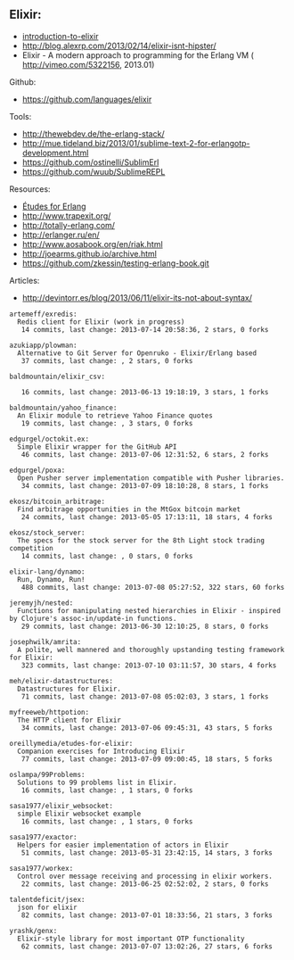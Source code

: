 ## Elixir:
- [introduction-to-elixir](http://alanpeabody.com/presentations/introduction-to-elixir/)
- http://blog.alexrp.com/2013/02/14/elixir-isnt-hipster/
- Elixir - A modern approach to programming for the Erlang VM ( http://vimeo.com/5322156, 2013.01)

Github:
  - https://github.com/languages/elixir


Tools:
  - http://thewebdev.de/the-erlang-stack/
  - http://mue.tideland.biz/2013/01/sublime-text-2-for-erlangotp-development.html
  - https://github.com/ostinelli/SublimErl
  - https://github.com/wuub/SublimeREPL

Resources:
  - [Études for Erlang](http://chimera.labs.oreilly.com/books/1234000000726/index.html)
  - http://www.trapexit.org/
  - http://totally-erlang.com/
  - http://erlanger.ru/en/
  - http://www.aosabook.org/en/riak.html
  - http://joearms.github.io/archive.html
  - https://github.com/zkessin/testing-erlang-book.git


Articles:
  - http://devintorr.es/blog/2013/06/11/elixir-its-not-about-syntax/

<!-- PROJECTS_LIST_START -->
    artemeff/exredis:
      Redis client for Elixir (work in progress)
       14 commits, last change: 2013-07-14 20:58:36, 2 stars, 0 forks

    azukiapp/plowman:
      Alternative to Git Server for Openruko - Elixir/Erlang based
       37 commits, last change: , 2 stars, 0 forks

    baldmountain/elixir_csv:

       16 commits, last change: 2013-06-13 19:18:19, 3 stars, 1 forks

    baldmountain/yahoo_finance:
      An Elixir module to retrieve Yahoo Finance quotes
       19 commits, last change: , 3 stars, 0 forks

    edgurgel/octokit.ex:
      Simple Elixir wrapper for the GitHub API
       46 commits, last change: 2013-07-06 12:31:52, 6 stars, 2 forks

    edgurgel/poxa:
      Open Pusher server implementation compatible with Pusher libraries.
       34 commits, last change: 2013-07-09 18:10:28, 8 stars, 1 forks

    ekosz/bitcoin_arbitrage:
      Find arbitrage opportunities in the MtGox bitcoin market
       24 commits, last change: 2013-05-05 17:13:11, 18 stars, 4 forks

    ekosz/stock_server:
      The specs for the stock server for the 8th Light stock trading competition
       14 commits, last change: , 0 stars, 0 forks

    elixir-lang/dynamo:
      Run, Dynamo, Run!
       488 commits, last change: 2013-07-08 05:27:52, 322 stars, 60 forks

    jeremyjh/nested:
      Functions for manipulating nested hierarchies in Elixir - inspired by Clojure's assoc-in/update-in functions.
       29 commits, last change: 2013-06-30 12:10:25, 8 stars, 0 forks

    josephwilk/amrita:
      A polite, well mannered and thoroughly upstanding testing framework for Elixir:
       323 commits, last change: 2013-07-10 03:11:57, 30 stars, 4 forks

    meh/elixir-datastructures:
      Datastructures for Elixir.
       71 commits, last change: 2013-07-08 05:02:03, 3 stars, 1 forks

    myfreeweb/httpotion:
      The HTTP client for Elixir
       34 commits, last change: 2013-07-06 09:45:31, 43 stars, 5 forks

    oreillymedia/etudes-for-elixir:
      Companion exercises for Introducing Elixir
       77 commits, last change: 2013-07-09 09:00:45, 18 stars, 5 forks

    oslampa/99Problems:
      Solutions to 99 problems list in Elixir.
       16 commits, last change: , 1 stars, 0 forks

    sasa1977/elixir_websocket:
      simple Elixir websocket example
       16 commits, last change: , 1 stars, 0 forks

    sasa1977/exactor:
      Helpers for easier implementation of actors in Elixir
       51 commits, last change: 2013-05-31 23:42:15, 14 stars, 3 forks

    sasa1977/workex:
      Control over message receiving and processing in elixir workers.
       22 commits, last change: 2013-06-25 02:52:02, 2 stars, 0 forks

    talentdeficit/jsex:
      json for elixir
       82 commits, last change: 2013-07-01 18:33:56, 21 stars, 3 forks

    yrashk/genx:
      Elixir-style library for most important OTP functionality
       62 commits, last change: 2013-07-07 13:02:26, 27 stars, 6 forks
<!-- PROJECTS_LIST_END -->
